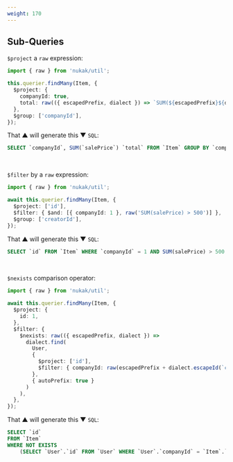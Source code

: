 ```yaml
---
weight: 170
---
```


## Sub-Queries

`$project` a `raw` expression:

```ts
import { raw } from 'nukak/util';

this.querier.findMany(Item, {
  $project: {
    companyId: true,
    total: raw(({ escapedPrefix, dialect }) => `SUM(${escapedPrefix}${dialect.escapeId('salePrice')})`),
  },
  $group: ['companyId'],
});
```

That &#9650; will generate this &#9660;  `SQL`:

```sql
SELECT `companyId`, SUM(`salePrice`) `total` FROM `Item` GROUP BY `companyId`
```

&nbsp;

`$filter` by a `raw` expression:

```ts
import { raw } from 'nukak/util';

await this.querier.findMany(Item, {
  $project: ['id'],
  $filter: { $and: [{ companyId: 1 }, raw('SUM(salePrice) > 500')] },
  $group: ['creatorId'],
});
```

That &#9650; will generate this &#9660;  `SQL`:

```sql
SELECT `id` FROM `Item` WHERE `companyId` = 1 AND SUM(salePrice) > 500 GROUP BY `creatorId`
```

&nbsp;

`$nexists` comparison operator:

```ts
import { raw } from 'nukak/util';

await this.querier.findMany(Item, {
  $project: {
    id: 1,
  },
  $filter: {
    $nexists: raw(({ escapedPrefix, dialect }) =>
      dialect.find(
        User,
        {
          $project: ['id'],
          $filter: { companyId: raw(escapedPrefix + dialect.escapeId(`companyId`)) },
        },
        { autoPrefix: true }
      )
    ),
  },
});
```

That &#9650; will generate this &#9660;  `SQL`:

```sql
SELECT `id`
FROM `Item`
WHERE NOT EXISTS
    (SELECT `User`.`id` FROM `User` WHERE `User`.`companyId` = `Item`.`companyId`)
```
